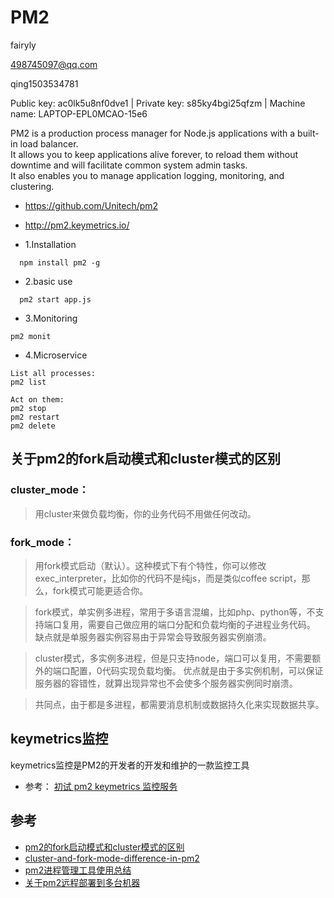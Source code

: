 # PM2


fairyly

498745097@qq.com

qing1503534781

Public key: ac0lk5u8nf0dve1 | Private key: s85ky4bgi25qfzm | Machine name: LAPTOP-EPL0MCAO-15e6

PM2 is a production process manager for Node.js applications with a built-in load balancer.   
It allows you to keep applications alive forever, to reload them without downtime and will facilitate common system admin tasks.   
It also enables you to manage application logging, monitoring, and clustering.  

* https://github.com/Unitech/pm2
* http://pm2.keymetrics.io/

* 1.Installation

```
  npm install pm2 -g
```

* 2.basic use
```
  pm2 start app.js
```

* 3.Monitoring
```
pm2 monit
```

* 4.Microservice
```
List all processes:
pm2 list

Act on them:
pm2 stop    
pm2 restart 
pm2 delete  
```

## 关于pm2的fork启动模式和cluster模式的区别

### cluster_mode：
>用cluster来做负载均衡，你的业务代码不用做任何改动。

### fork_mode：
>用fork模式启动（默认）。这种模式下有个特性，你可以修改exec_interpreter，比如你的代码不是纯js，而是类似coffee script，那么，fork模式可能更适合你。


>fork模式，单实例多进程，常用于多语言混编，比如php、python等，不支持端口复用，需要自己做应用的端口分配和负载均衡的子进程业务代码。
缺点就是单服务器实例容易由于异常会导致服务器实例崩溃。

>cluster模式，多实例多进程，但是只支持node，端口可以复用，不需要额外的端口配置，0代码实现负载均衡。
优点就是由于多实例机制，可以保证服务器的容错性，就算出现异常也不会使多个服务器实例同时崩溃。

>共同点，由于都是多进程，都需要消息机制或数据持久化来实现数据共享。



## keymetrics监控

keymetrics监控是PM2的开发者的开发和维护的一款监控工具
- 参考： [初试 pm2 keymetrics 监控服务](https://cnodejs.org/topic/56554300ad12df5d4e050b56)

## 参考
- [pm2的fork启动模式和cluster模式的区别](https://segmentfault.com/q/1010000005972763/a-1020000006078840)
- [cluster-and-fork-mode-difference-in-pm2](https://stackoverflow.com/questions/34682035/cluster-and-fork-mode-difference-in-pm2)
- [pm2进程管理工具使用总结](https://www.jianshu.com/p/7b10123c8b88)
- [关于pm2远程部署到多台机器](http://pm2.keymetrics.io/docs/usage/deployment/)
